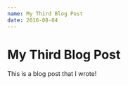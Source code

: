 ```yaml
---
name: My Third Blog Post
date: 2016-08-04
---
```


# My Third Blog Post

This is a blog post that I wrote!
